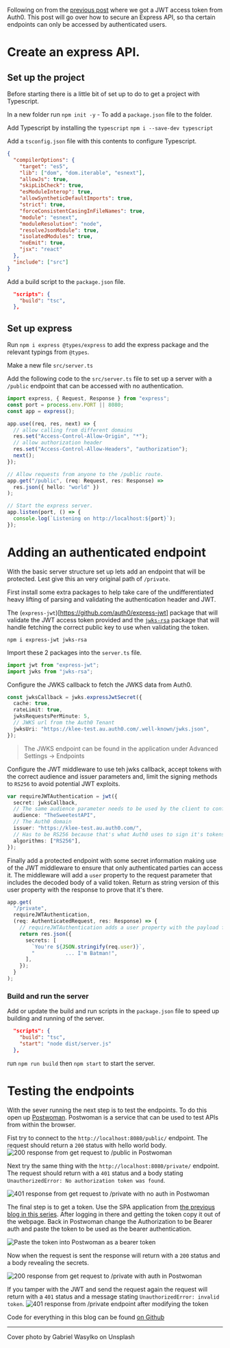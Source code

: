 Following on from the [previous post](https://dev.to/kleeut/getting-a-jwt-access-token-from-auth0-3e81) where we got a JWT access token from Auth0. This post will go over how to secure an Express API, so tha certain endpoints can only be accessed by authenticated users.

# Create an express API.

## Set up the project

Before starting there is a little bit of set up to do to get a project with Typescript.

In a new folder run `npm init -y` - To add a `package.json` file to the folder.

Add Typescript by installing the `typescript`
`npm i --save-dev typescript`

Add a `tsconfig.json` file with this contents to configure Typescript.

```json
{
  "compilerOptions": {
    "target": "es5",
    "lib": ["dom", "dom.iterable", "esnext"],
    "allowJs": true,
    "skipLibCheck": true,
    "esModuleInterop": true,
    "allowSyntheticDefaultImports": true,
    "strict": true,
    "forceConsistentCasingInFileNames": true,
    "module": "esnext",
    "moduleResolution": "node",
    "resolveJsonModule": true,
    "isolatedModules": true,
    "noEmit": true,
    "jsx": "react"
  },
  "include": ["src"]
}
```

Add a build script to the `package.json` file.

```json
  "scripts": {
    "build": "tsc",
  },
```

## Set up express

Run `npm i express @types/express` to add the express package and the relevant typings from `@types`.

Make a new file `src/server.ts`

Add the following code to the `src/server.ts` file to set up a server with a `/public` endpoint that can be accessed with no authentication.

```typescript
import express, { Request, Response } from "express";
const port = process.env.PORT || 8080;
const app = express();

app.use((req, res, next) => {
  // allow calling from different domains
  res.set("Access-Control-Allow-Origin", "*");
  // allow authorization header
  res.set("Access-Control-Allow-Headers", "authorization");
  next();
});

// Allow requests from anyone to the /public route.
app.get("/public", (req: Request, res: Response) =>
  res.json({ hello: "world" })
);

// Start the express server.
app.listen(port, () => {
  console.log(`Listening on http://localhost:${port}`);
});
```

# Adding an authenticated endpoint

With the basic server structure set up lets add an endpoint that will be protected. Lest give this an very original path of `/private`.

First install some extra packages to help take care of the undifferentiated heavy lifting of parsing and validating the authentication header and JWT.

The (`express-jwt`)[https://github.com/auth0/express-jwt] package that will validate the JWT access token provided and the [`jwks-rsa`](https://github.com/auth0/node-jwks-rsa) package that will handle fetching the correct public key to use when validating the token.

`npm i express-jwt jwks-rsa`

Import these 2 packages into the `server.ts` file.

```typescript
import jwt from "express-jwt";
import jwks from "jwks-rsa";
```

Configure the JWKS callback to fetch the JWKS data from Auth0.

```typescript
const jwksCallback = jwks.expressJwtSecret({
  cache: true,
  rateLimit: true,
  jwksRequestsPerMinute: 5,
  // JWKS url from the Auth0 Tenant
  jwksUri: "https://klee-test.au.auth0.com/.well-known/jwks.json",
});
```

> The JWKS endpoint can be found in the application under Advanced Settings -> Endpoints

Configure the JWT middleware to use teh jwks callback, accept tokens with the correct audience and issuer parameters and, limit the signing methods to `RS256` to avoid potential JWT exploits.

```typescript
var requireJWTAuthentication = jwt({
  secret: jwksCallback,
  // The same audience parameter needs to be used by the client to configure their Auth0 SDK
  audience: "TheSweetestAPI",
  // The Auth0 domain
  issuer: "https://klee-test.au.auth0.com/",
  // Has to be RS256 because that's what Auth0 uses to sign it's tokens
  algorithms: ["RS256"],
});
```

Finally add a protected endpoint with some secret information making use of the JWT middleware to ensure that only authenticated parties can access it.
The middleware will add a `user` property to the request parameter that includes the decoded body of a valid token. Return as string version of this user property with the response to prove that it's there.

```typescript
app.get(
  "/private",
  requireJWTAuthentication,
  (req: AuthenticatedRequest, res: Response) => {
    // requireJWTAuthentication adds a user property with the payload from a valid JWT
    return res.json({
      secrets: [
        `You're ${JSON.stringify(req.user)}`,
        "          ... I'm Batman!",
      ],
    });
  }
);
```

### Build and run the server

Add or update the build and run scripts in the `package.json` file to speed up building and running of the server.

```json
  "scripts": {
    "build": "tsc",
    "start": "node dist/server.js"
  },
```

run `npm run build` then `npm start` to start the server.

# Testing the endpoints

With the sever running the next step is to test the endpoints. To do this open up [Postwoman](https://postwoman.io). Postwoman is a service that can be used to test APIs from within the browser.

Fist try to connect to the `http://localhost:8080/public/` endpoint. The request should return a `200` status with hello world body.
![200 response from get request to /public in Postwoman](https://dev-to-uploads.s3.amazonaws.com/i/q5v018dqb19fkgcbxo9w.png)

Next try the same thing with the `http://localhost:8080/private/` endpoint. The request should return with a `401` status and a body stating `UnauthorizedError: No authorization token was found`.

![401 response from get request to /private with no auth in Postwoman](https://dev-to-uploads.s3.amazonaws.com/i/l0tmlpjzxhr4jw4l4jod.png)

The final step is to get a token. Use the SPA application from [the previous blog in this series](https://dev.to/kleeut/getting-a-jwt-access-token-from-auth0-3e81). After logging in there and getting the token copy it out of the webpage. Back in Postwoman change the Authorization to be Bearer auth and paste the token to be used as the bearer authentication.

![Paste the token into Postwoman as a bearer token](https://dev-to-uploads.s3.amazonaws.com/i/b1t5f6444lahead004ba.png)

Now when the request is sent the response will return with a `200` status and a body revealing the secrets.

![200 response from get request to /private with auth in Postwoman](https://dev-to-uploads.s3.amazonaws.com/i/crvw33tgie3860br5wox.png)

If you tamper with the JWT and send the request again the request will return with a `401` status and a message stating `UnauthorizedError: invalid token`.
![401 response from /private endpoint after modifying the token](https://dev-to-uploads.s3.amazonaws.com/i/41fgf1gji9ffp19aym8g.png)

Code for everything in this blog can be found [on Github](https://github.com/KleeUT/Auth0ReactSPAExample)

---

Cover photo by Gabriel Wasylko on Unsplash
